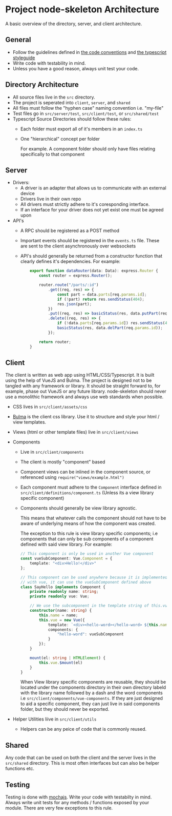 # Project node-skeleton Architecture

A basic overview of the directory, server, and client architecture.

## General

- Follow the guidelines defined in [the code conventions](./code-conventions.md) and [the typescript styleguide](./typescript-styleguide.md)
- Write code with testability in mind.
- Unless you have a good reason, always unit test your code.

## Directory Architecture

- All source files live in the `src` directory.
- The project is seperated into `client`, `server`, and `shared`
- All files must follow the "hyphen case" naming convention i.e. "my-file"
- Test files go in `src/server/test`, `src/client/test`, or `src/shared/test`
- Typescript Source Directories should follow these rules:
    - Each folder must export all of it's members in an `index.ts`
    - One "hierarchical" concept per folder

        For example. A component folder should only have files relating specifically to that component

## Server

- Drivers:
    - A driver is an adapter that allows us to communicate with an external device
    - Drivers live in their own repo
    - All drivers must strictly adhere to it's coresponding interface.
    - If an interface for your driver does not yet exist one must be agreed upon
- API's
    - A RPC should be registered as a POST method
    - Important events should be registered in the `events.ts` file. These are sent to the client asynchronously over websockets
    - API's should generally be returned from a constructor function that
    clearly defines it's dependencies. For example:

        ```typescript
            export function dataRouter(data: Data): express.Router {
                const router = express.Router();

                router.route("/parts/:id")
                    .get((req, res) => {
                        const part = data.parts[req.params.id];
                        if (!part) return res.sendStatus(404);
                        res.json(part);
                    })
                    .put((req, res) => basicStatus(res, data.putPart(req.body)))
                    .delete((req, res) => {
                        if (!data.parts[req.params.id]) res.sendStatus(404);
                        basicStatus(res, data.delPart(req.params.id));
                    });

                return router;
            }
        ```

## Client

The client is written as web app using HTML/CSS/Typescript. It is built using the help of VueJS and Bulma. The project is designed not to be tangled with any framework or library. It should be straight forward to, for example, phase out VueJS or any future library. node-skeleton should never use a monolithic framework and always use web standards when possible.

- CSS lives in `src/client/assets/css`
- [Bulma](bulma.io) is the client css library. Use it to structure and style your html / view templates.
- Views (html or other template files) live in `src/client/views`
- Components
    - Live in `src/client/components`
    - The client is mostly "component" based
    - Component views can be inlined in the component source, or referenced using `require("views/example.html")`
    - Each component must adhere to the `Component` interface defined in `src/client/definitions/component.ts`
    (Unless its a view library specific component)
    - Components should generally be view library agnostic.

        This means that whatever calls the component should not have to be aware of underlying means of how the component was created.

        The exception to this rule is view library specific components; i.e components that can only be sub components of a component defined with said view library. For example:

        ```typescript
        // This component is only be used in another Vue component
        const vueSubComponent: Vue.Component = {
            template: "<div>Hello!</div>"
        };

        // This component can be used anywhere because it is implemented
        // with vue, it can use the vueSubComponent defined above
        class SayHello implements Component {
            private readonly name: string;
            private readonly vue: Vue;

            // We use the subcomponent in the template string of this.vue
            constructor(name: string) {
                this.name = name;
                this.vue = new Vue({
                    template: `<div><hello-word></hello-word> ${this.name}</div>`
                    components: {
                        "hello-word": vueSubComponent
                    }
                });
            }

            mount(el: string | HTMLElement) {
                this.vue.$mount(el)
            }
        }
        ```

        When View library specific components are reusable, they should be located under the components directory in their own directory labeld with the library name followed by a dash and the word components i.e `src/client/components/vue-components`. If they are just designed to aid a specific component, they can just live in said components folder, but they should never be exported.

- Helper Utilities liive in `src/client/utils`
    - Helpers can be any peice of code that is commonly reused.

## Shared

Any code that can be used on both the client and the server lives in the `src/shared` directory. This is most often interfaces but can also be helper functions etc.

## Testing

Testing is done with [mochajs](https://mochajs.org/). Write your code with testabilty in mind. Always write unit tests for any methods / functions exposed by your module. There are very few exceptions to this rule.
